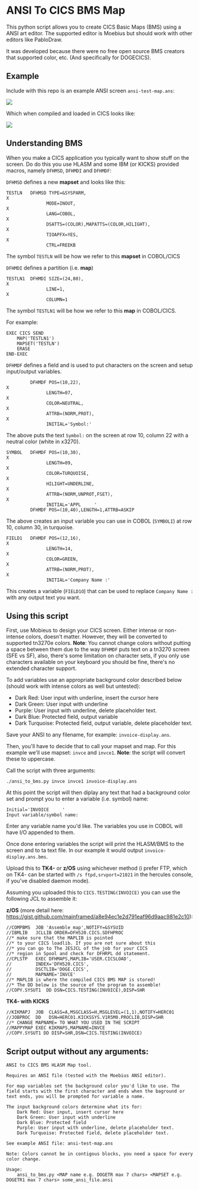# ANSI To CICS BMS Map

This python script allows you to create CICS Basic Maps (BMS) using a ANSI art editor. The supported editor is Moebius but should work with other editors like PabloDraw.

It was developed because there were no free open source BMS creators that supported color, etc. (And specifically for DOGECICS).

## Example

Include with this repo is an example ANSI screen `ansi-test-map.ans`:

<img src="https://raw.githubusercontent.com/mainframed/ANSi2BMS/main/ansi-bms-ansi.png">

Which when compiled and loaded in CICS looks like:

<img src="https://raw.githubusercontent.com/mainframed/ANSi2BMS/main/ansi-bms-kicks.png">


## Understanding BMS

When you make a CICS application you typically want to show stuff on the screen. Do do this you use HLASM and some IBM (or KICKS) provided macros, namely `DFHMSD`, `DFHMDI` and `DFHMDF`:

`DFHMSD` defines a new **mapset** and looks like this:

```hlasm
TESTLN   DFHMSD TYPE=&SYSPARM,                                         X
               MODE=INOUT,                                             X
               LANG=COBOL,                                             X
               DSATTS=(COLOR),MAPATTS=(COLOR,HILIGHT),                 X
               TIOAPFX=YES,                                            X
               CTRL=FREEKB 
```
The symbol `TESTLN` will be how we refer to this **mapset** in COBOL/CICS

`DFHMDI` defines a partition (i.e. **map**)

```hlasm
TESTLN1  DFHMDI SIZE=(24,80),                                          X
               LINE=1,                                                 X
               COLUMN=1
```

The symbol `TESTLN1` will be how we refer to this **map** in COBOL/CICS. 

For example:

```cobol
EXEC CICS SEND 
    MAP('TESTLN1')
    MAPSET('TESTLN')
    ERASE
END-EXEC
```

`DFHMDF` defines a field and is used to put characters on the screen and setup input/output variables.

```hlasm
         DFHMDF POS=(10,22),                                           X
               LENGTH=07,                                              X
               COLOR=NEUTRAL,                                          X
               ATTRB=(NORM,PROT),                                      X
               INITIAL='Symbol:'
```

The above puts the text `Symbol:` on the screen at row 10, column 22 with a neutral color (white in x3270).

```hlasm
SYMBOL   DFHMDF POS=(10,30),                                           X
               LENGTH=09,                                              X
               COLOR=TURQUOISE,                                        X
               HILIGHT=UNDERLINE,                                      X
               ATTRB=(NORM,UNPROT,FSET),                               X
               INITIAL='APPL     '
         DFHMDF POS=(10,40),LENGTH=1,ATTRB=ASKIP
```

The above creates an input variable you can use in COBOL (`SYMBOLI`) at row 10, column 30, in turquoise.

```hlasm
FIELD1   DFHMDF POS=(12,16),                                           X
               LENGTH=14,                                              X
               COLOR=GREEN,                                            X
               ATTRB=(NORM,PROT),                                      X
               INITIAL='Company Name :'
```

This creates a variable (`FIELD1O`) that can be used to replace `Company Name :` with any output text you want. 

## Using this script

First, use Mobieus to design your CICS screen. Either intense or non-intense colors, doesn't matter. However, they will be converted to supported tn3270e colors. **Note**: You cannot change colors without putting a space between them due to the way `DFHMDF` puts text on a tn3270 screen (SFE vs SF), also, there's some limitation on character sets, if you only use characters available on your keyboard you should be fine, there's no extended character support.

To add variables use an appropriate background color described below (should work with intense colors as well but untested):
* Dark Red: User input with underline, insert the cursor here
* Dark Green: User input with underline
* Purple: User input with underline, delete placeholder text.
* Dark Blue: Protected field, output variable
* Dark Turquoise: Protected field, output variable, delete placeholder text.

Save your ANSI to any filename, for example: `invoice-display.ans`.

Then, you'll have to decide that to call your mapset and map. For this example we'll use mapset: `invce` and `invce1`. **Note**: the script will convert these to uppercase.

Call the script with three arguments:

`./ansi_to_bms.py invce invce1 invoice-display.ans`

At this point the script will then diplay any text that had a background color set and prompt you to enter a variable (i.e. symbol) name:

```
Initial='INVOICE     '
Input variable/symbol name:
```

Enter any variable name you'd like. The variables you use in COBOL will have I/O appended to them. 

Once done entering variables the script will print the HLASM/BMS to the screen and to ta text file. In our example it would output `invoice-display.ans.bms`.

Upload this to **TK4-** or **z/OS** using whichever method (i prefer FTP, which on TK4- can be started with `/s ftpd,srvport=21021` in the hercules console, if you've disabled daemon mode).

Assuming you uploaded this to `CICS.TESTING(INVOICE)` you can use the following JCL to assemble it:


**z/OS** (more detail here: https://gist.github.com/mainframed/a8e94ec1e2d791eaf96d9aac981e2c10):

```jcl
//COMPBMS  JOB 'Assemble map',NOTIFY=&SYSUID
//IBMLIB   JCLLIB ORDER=DFH520.CICS.SDFHPROC
//* make sure that the MAPLIB is pointed
//* to your CICS loadlib. If you are not sure about this
//* you can go to The JESJCL of the job for your CICS
//* region in Spool and check for DFHRPL dd statement.
//CPLSTP   EXEC DFHMAPS,MAPLIB='USER.CICSLOAD',
//         INDEX='DFH520.CICS',
//         DSCTLIB='DOGE.CICS',
//         MAPNAME='INVCE'
//* MAPLIB is where the compiled CICS BMS MAP is stored!
//* The DD below is the source of the program to assemble!
//COPY.SYSUT1  DD DSN=CICS.TESTING(INVOICE),DISP=SHR
```

**TK4- with KICKS**
```jcl
//KIKMAPJ  JOB  CLASS=A,MSGCLASS=H,MSGLEVEL=(1,1),NOTIFY=HERC01
//JOBPROC  DD   DSN=HERC01.KICKSSYS.V1R5M0.PROCLIB,DISP=SHR
//* CHANGE MAPNAME= TO WHAT YOU USED IN THE SCRIPT
//MAPPYMAP EXEC KIKMAPS,MAPNAME=INVCE	
//COPY.SYSUT1 DD DISP=SHR,DSN=CICS.TESTING(INVOICE)
```

## Script output without any arguments:

```
ANSI to CICS BMS HLASM Map tool.

Requires an ANSI file (tested with the Moebius ANSI editor).

For map variables set the background color you'd like to use. The field starts with the first character and ends when the baground or text ends, you will be prompted for variable a name.

The input background colors determine what its for:
	Dark Red: User input, insert cursor here
	Dark Green: User input with underline
	Dark Blue: Protected field
	Purple: User input with underline, delete placeholder text.
	Dark Turquoise: Protected field, delete placeholder text.

See example ANSI file: ansi-test-map.ans

Note: Colors cannot be in contigous blocks, you need a space for every color change.

Usage:
	ansi_to_bms.py <MAP name e.g. DOGETR max 7 chars> <MAPSET e.g. DOGETR1 max 7 chars> some_ansi_file.ansi
```

